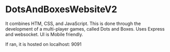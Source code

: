 # DotsAndBoxesWebsiteV2

It combines HTM, CSS, and JavaScript. This is done through the development of a multi-player games, called Dots and Boxes.
Uses Express and websocket. UI is Mobile friendly.

If ran, it is hosted on localhost: 9091
